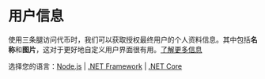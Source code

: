 # 用户信息

使用三条腿访问代币时，我们可以获取授权最终用户的个人资料信息。其中包括**名称**和**图片**，这对于更好地自定义用户界面很有用。[了解更多信息](https://forge.autodesk.com/en/docs/oauth/v2/reference/http/users-@me-GET/)

选择您的语言：[Node.js](/zh-CN/oauth/user/nodejs) | [.NET Framework](/zh-CN/oauth/user/net) | [.NET Core](/zh-CN/oauth/user/netcore)
